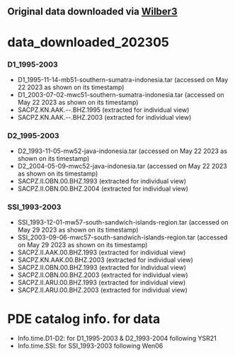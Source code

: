 Original data downloaded via [Wilber3](https://ds.iris.edu/wilber3/)
---
# data_downloaded_202305
### D1_1995-2003
* D1_1995-11-14-mb51-southern-sumatra-indonesia.tar    (accessed on May 22 2023 as shown on its timestamp)
* D1_2003-07-02-mwc51-southern-sumatra-indonesia.tar    (accessed on May 22 2023 as shown on its timestamp)
* SACPZ.KN.AAK.--.BHZ.1995    (extracted for individual view)
* SACPZ.KN.AAK.--.BHZ.2003    (extracted for individual view)
### D2_1995-2003
* D2_1993-11-05-mw52-java-indonesia.tar    (accessed on May 22 2023 as shown on its timestamp)
* D2_2004-05-09-mwc52-java-indonesia.tar    (accessed on May 22 2023 as shown on its timestamp)
* SACPZ.II.OBN.00.BHZ.1993    (extracted for individual view)
* SACPZ.II.OBN.00.BHZ.2004    (extracted for individual view)
### SSI_1993-2003
* SSI_1993-12-01-mw57-south-sandwich-islands-region.tar    (accessed on May 29 2023 as shown on its timestamp)
* SSI_2003-09-06-mwc57-south-sandwich-islands-region.tar    (accessed on May 29 2023 as shown on its timestamp)
* SACPZ.II.AAK.00.BHZ.1993    (extracted for individual view)
* SACPZ.KN.AAK.00.BHZ.2003    (extracted for individual view)
* SACPZ.II.OBN.00.BHZ.1993    (extracted for individual view)
* SACPZ.II.OBN.00.BHZ.2003    (extracted for individual view)
* SACPZ.II.ARU.00.BHZ.1993    (extracted for individual view)
* SACPZ.II.ARU.00.BHZ.2003    (extracted for individual view)

# PDE catalog info. for data
- Info.time.D1-D2: for D1_1995-2003 & D2_1993-2004 following YSR21
- Info.time.SSI: for SSI_1993-2003 following Wen06

